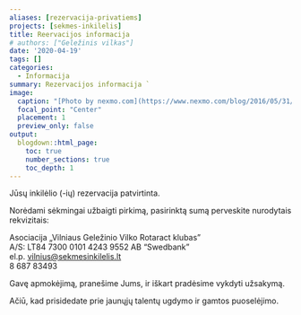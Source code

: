 ```yaml
---
aliases: [rezervacija-privatiems]
projects: [sekmes-inkilelis]
title: Reervacijos informacija
# authors: ["Geležinis vilkas"]
date: '2020-04-19'
tags: []
categories:
  - Informacija
summary: Rezervacijos informacija `
image:
  caption: "[Photo by nexmo.com](https://www.nexmo.com/blog/2016/05/31/building-sms-google-sheets-application-aws-lambda-dr)"
  focal_point: "Center"
  placement: 1
  preview_only: false
output:
  blogdown::html_page:
    toc: true
    number_sections: true
    toc_depth: 1
---
```


Jūsų inkilėlio (-ių) rezervacija  patvirtinta.

Norėdami sėkmingai užbaigti pirkimą, pasirinktą sumą perveskite nurodytais rekvizitais:

Asociacija „Vilniaus Geležinio Vilko Rotaract klubas” <br />
A/S: LT84 7300 0101 4243 9552 AB “Swedbank” <br />
el.p. vilnius@sekmesinkilelis.lt <br />
8 687 83493<br/>


Gavę apmokėjimą, pranešime Jums, ir iškart pradėsime vykdyti užsakymą. 

Ačiū, kad prisidedate prie jaunųjų talentų ugdymo ir gamtos puoselėjimo.
